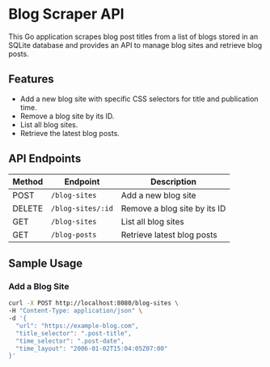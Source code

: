 # Blog Scraper API

This Go application scrapes blog post titles from a list of blogs stored in an SQLite database and provides an API to manage blog sites and retrieve blog posts.

## Features

- Add a new blog site with specific CSS selectors for title and publication time.
- Remove a blog site by its ID.
- List all blog sites.
- Retrieve the latest blog posts.

## API Endpoints

| Method | Endpoint              | Description                        |
|--------|-----------------------|------------------------------------|
| POST   | `/blog-sites`          | Add a new blog site                |
| DELETE | `/blog-sites/:id`      | Remove a blog site by its ID       |
| GET    | `/blog-sites`          | List all blog sites                |
| GET    | `/blog-posts`          | Retrieve latest blog posts         |

## Sample Usage

### Add a Blog Site

```bash
curl -X POST http://localhost:8080/blog-sites \
-H "Content-Type: application/json" \
-d '{
  "url": "https://example-blog.com",
  "title_selector": ".post-title",
  "time_selector": ".post-date",
  "time_layout": "2006-01-02T15:04:05Z07:00"
}'

